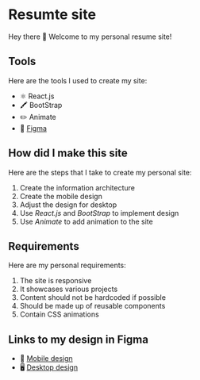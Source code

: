 # Resumte site

Hey there 👋 Welcome to my personal resume site! 

## Tools

Here are the tools I used to create my site:

- ⚛️ React.js
- 🖍️ BootStrap
- ✏️ Animate
- 🎨 [Figma](#links-to-my-design-in-figma)

## How did I make this site

Here are the steps that I take to create my personal site:
1. Create the information architecture
2. Create the mobile design
3. Adjust the design for desktop
4. Use _React.js_ and _BootStrap_ to implement design
5. Use _Animate_ to add animation to the site

## Requirements

Here are my personal requirements:
1. The site is responsive
2. It showcases various projects
3. Content should not be hardcoded if possible
4. Should be made up of reusable components
5. Contain CSS animations 

## Links to my design in Figma
- 📱 [Mobile design](https://www.figma.com/file/LaiPGIQNmfcFlnkQDMminw/Personal-resume-site?type=design&node-id=0%3A1&t=SB7SQJ3pPgSo65eu-1)
- 🖥️ [Desktop design](https://www.figma.com/file/LaiPGIQNmfcFlnkQDMminw/Personal-resume-site?type=design&node-id=0%3A1&t=SB7SQJ3pPgSo65eu-1)